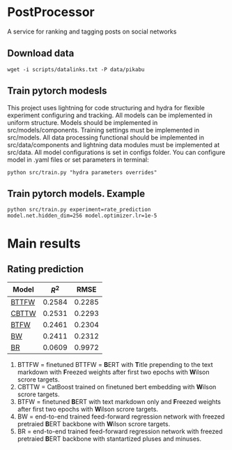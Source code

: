 # PostProcessor
A service for ranking and tagging posts on social networks

## Download data
```console
wget -i scripts/datalinks.txt -P data/pikabu
```

## Train pytorch modesls
This project uses lightning for code structuring and hydra for flexible experiment configuring and tracking.
All models can be implemented in uniform structure. Models should be implemented in src/models/components. 
Training settings must be implemented in src/models. All data processing functional should be implemented in
src/data/components and lightning data modules must be implemented at src/data. All model configurations is set
in configs folder. You can configure model in .yaml files or set parameters in terminal:
```console
python src/train.py "hydra parameters overrides"
```
## Train pytorch models. Example
```console
python src/train.py experiment=rate_prediction model.net.hidden_dim=256 model.optimizer.lr=1e-5
```


# Main results

## Rating prediction

|     Model     |       $R^2$   |  RMSE  |
| ------------- | ------------- | -------
|  [BTTFW](./pytorch_models/scripts/BTTFW.sh)        |     0.2584    | 0.2285  |
|  [CBTTW](./notebooks/rating_predict/catboost_regressor.ipynb)         |     0.2531    | 0.2293  |
|  [BTFW](./pytorch_models/scripts/BTFW.sh)         |     0.2461    | 0.2304  |
|  [BW](./pytorch_models/scripts/BW.sh)           |     0.2411    | 0.2312  |
|  [BR](./pytorch_models/scripts/BR.sh)           | 0.0609 | 0.9972  |

1. BTTFW = finetuned BTTFW = **B**ERT with **T**itle prepending to the text markdown with **F**reezed weights after first two epochs with **W**ilson scrore targets.
2. CBTTW = CatBoost trained on finetuned bert embedding with **W**ilson scrore targets.
3. BTFW = finetuned **B**ERT with text markdown only and **F**reezed weights after first two epochs with **W**ilson scrore targets.
4. BW = end-to-end trained feed-forward regression network with freezed pretraied **B**ERT backbone with **W**ilson scrore targets.
5. BR = end-to-end trained feed-forward regression network with freezed pretraied **B**ERT backbone with stantartized pluses and minuses.